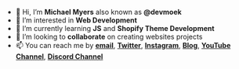 - 👋 Hi, I’m **Michael Myers** also known as **@devmoek**
- 👀 I’m interested in **Web Development**
- 🌱 I’m currently learning **JS** and **Shopify Theme Development**
- 💞️ I’m looking to **collaborate** on creating websites projects
- 📫 You can reach me by **[email](mailto:moekdeveloper@gmail.com)**, **[Twitter](https://twiter.com/devmoek)**, **[Instagram](https://instagram.com/devmoek)**, **[Blog](https://blog.devmoek.com)**, **[YouTube Channel](https://www.youtube.com/channel/UCJ7a90E4ZflmScpRxfyyeCw)**, **[Discord Channel](https://discord.gg/qyDVEa2J)** 

<!---
devmoek/devmoek is a ✨ special ✨ repository because its `README.md` (this file) appears on your GitHub profile.
You can click the Preview link to take a look at your changes.
--->
